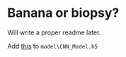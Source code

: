 # Banana or biopsy? 

Will write a proper readme later. 

Add [this](https://drive.google.com/file/d/1E5Be-URgZmei_8CYO6MtByKlBJFaBBHi/view?usp=sharing) to `model\CNN_Model.h5`
